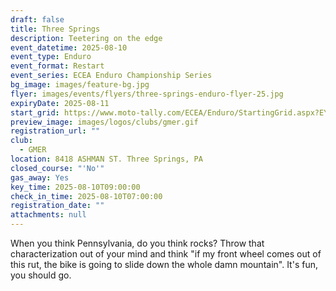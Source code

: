 ```yaml
---
draft: false
title: Three Springs
description: Teetering on the edge
event_datetime: 2025-08-10
event_type: Enduro
event_format: Restart
event_series: ECEA Enduro Championship Series
bg_image: images/feature-bg.jpg
flyer: images/events/flyers/three-springs-enduro-flyer-25.jpg
expiryDate: 2025-08-11
start_grid: https://www.moto-tally.com/ECEA/Enduro/StartingGrid.aspx?EY=2024&EID=11
preview_image: images/logos/clubs/gmer.gif
registration_url: ""
club:
  - GMER
location: 8418 ASHMAN ST. Three Springs, PA
closed_course: "'No'"
gas_away: Yes
key_time: 2025-08-10T09:00:00
check_in_time: 2025-08-10T07:00:00
registration_date: ""
attachments: null
---
```

When you think Pennsylvania, do you think rocks? Throw that characterization out of your mind and think "if my front wheel comes out of this rut, the bike is going to slide down the whole damn mountain". It's fun, you should go.